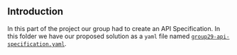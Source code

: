 ## Introduction

In this part of the project our group had to create an API Specification.
In this folder we have our proposed solution as a `yaml` file named [`group29-api-specification.yaml`](group29-api-specification.yaml).